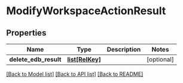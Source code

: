 # ModifyWorkspaceActionResult

## Properties
Name | Type | Description | Notes
------------ | ------------- | ------------- | -------------
**delete_edb_result** | [**list[RelKey]**](RelKey.md) |  | [optional] 

[[Back to Model list]](../README.md#documentation-for-models) [[Back to API list]](../README.md#documentation-for-api-endpoints) [[Back to README]](../README.md)


